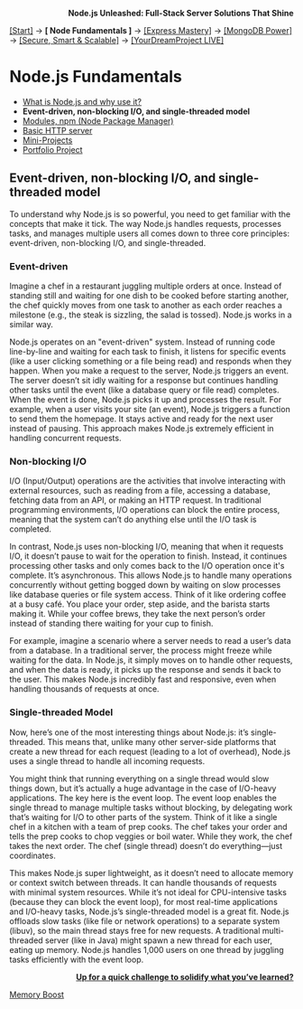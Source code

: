 **<p align="right">Node.js Unleashed: Full-Stack Server Solutions That Shine</p>**

[[Start]](../Introduction.md) → **[ Node Fundamentals ]** → [[Express Mastery]](../chapter-02/2-1.md) → [[MongoDB Power]](../chapter-03/3-1.md) → [[Secure, Smart & Scalable]](../chapter-04/4-1.md) → [[YourDreamProject LIVE]](../chapter-05/5-1.md)

# Node.js Fundamentals
* [What is Node.js and why use it?](1-1.md)
* **Event-driven, non-blocking I/O, and single-threaded model**
* [Modules, npm (Node Package Manager)](1-3.md)
* [Basic HTTP server](1-4.md)
* [Mini-Projects](1-5.md)
* [Portfolio Project](1-6.md)

## Event-driven, non-blocking I/O, and single-threaded model

To understand why Node.js is so powerful, you need to get familiar with the concepts that make it tick. The way Node.js handles requests, processes tasks, and manages multiple users all comes down to three core principles: event-driven, non-blocking I/O, and single-threaded. 

### Event-driven

Imagine a chef in a restaurant juggling multiple orders at once. Instead of standing still and waiting for one dish to be cooked before starting another, the chef quickly moves from one task to another as each order reaches a milestone (e.g., the steak is sizzling, the salad is tossed). Node.js works in a similar way.

Node.js operates on an "event-driven" system. Instead of running code line-by-line and waiting for each task to finish, it listens for specific events (like a user clicking something or a file being read) and responds when they happen. When you make a request to the server, Node.js triggers an event. The server doesn’t sit idly waiting for a response but continues handling other tasks until the event (like a database query or file read) completes. When the event is done, Node.js picks it up and processes the result. For example, when a user visits your site (an event), Node.js triggers a function to send them the homepage. It stays active and ready for the next user instead of pausing. This approach makes Node.js extremely efficient in handling concurrent requests.

### Non-blocking I/O

I/O (Input/Output) operations are the activities that involve interacting with external resources, such as reading from a file, accessing a database, fetching data from an API, or making an HTTP request. In traditional programming environments, I/O operations can block the entire process, meaning that the system can’t do anything else until the I/O task is completed.

In contrast, Node.js uses non-blocking I/O, meaning that when it requests I/O, it doesn’t pause to wait for the operation to finish. Instead, it continues processing other tasks and only comes back to the I/O operation once it's complete. It’s asynchronous. This allows Node.js to handle many operations concurrently without getting bogged down by waiting on slow processes like database queries or file system access. Think of it like ordering coffee at a busy café. You place your order, step aside, and the barista starts making it. While your coffee brews, they take the next person’s order instead of standing there waiting for your cup to finish.

For example, imagine a scenario where a server needs to read a user’s data from a database. In a traditional server, the process might freeze while waiting for the data. In Node.js, it simply moves on to handle other requests, and when the data is ready, it picks up the response and sends it back to the user. This makes Node.js incredibly fast and responsive, even when handling thousands of requests at once.

### Single-threaded Model

Now, here’s one of the most interesting things about Node.js: it’s single-threaded. This means that, unlike many other server-side platforms that create a new thread for each request (leading to a lot of overhead), Node.js uses a single thread to handle all incoming requests.

You might think that running everything on a single thread would slow things down, but it’s actually a huge advantage in the case of I/O-heavy applications. The key here is the event loop. The event loop enables the single thread to manage multiple tasks without blocking, by delegating work that’s waiting for I/O to other parts of the system. Think of it like a single chef in a kitchen with a team of prep cooks. The chef takes your order and tells the prep cooks to chop veggies or boil water. While they work, the chef takes the next order. The chef (single thread) doesn’t do everything—just coordinates.

This makes Node.js super lightweight, as it doesn’t need to allocate memory or context switch between threads. It can handle thousands of requests with minimal system resources. While it’s not ideal for CPU-intensive tasks (because they can block the event loop), for most real-time applications and I/O-heavy tasks, Node.js’s single-threaded model is a great fit. Node.js offloads slow tasks (like file or network operations) to a separate system (libuv), so the main thread stays free for new requests. A traditional multi-threaded server (like in Java) might spawn a new thread for each user, eating up memory.
Node.js handles 1,000 users on one thread by juggling tasks efficiently with the event loop.

**<p align="right">[Up for a quick challenge to solidify what you’ve learned?](1-5-2.md)</p>**

[Memory Boost](1-2MB.md)
